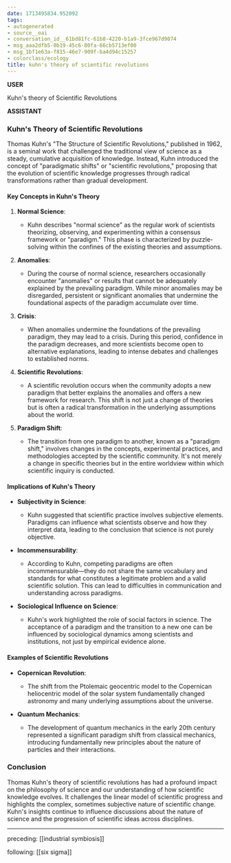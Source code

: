 ```yaml
---
date: 1713495834.952092
tags:
- autogenerated
- source__oai
- conversation_id__61bd81fc-61b8-4220-b1a9-3fce967d9074
- msg_aaa2dfb5-0b19-45c6-80fa-66cb5713ef00
- msg_1bf1e63a-f815-46e7-909f-ba4d94c15257
- colorclass/ecology
title: kuhn's theory of scientific revolutions
---
```


**USER**

Kuhn's theory of Scientific Revolutions


**ASSISTANT**

### Kuhn's Theory of Scientific Revolutions

Thomas Kuhn's "The Structure of Scientific Revolutions," published in 1962, is a seminal work that challenged the traditional view of science as a steady, cumulative acquisition of knowledge. Instead, Kuhn introduced the concept of "paradigmatic shifts" or "scientific revolutions," proposing that the evolution of scientific knowledge progresses through radical transformations rather than gradual development.

#### Key Concepts in Kuhn's Theory

1. **Normal Science**:
   - Kuhn describes "normal science" as the regular work of scientists theorizing, observing, and experimenting within a consensus framework or "paradigm." This phase is characterized by puzzle-solving within the confines of the existing theories and assumptions.

2. **Anomalies**:
   - During the course of normal science, researchers occasionally encounter "anomalies" or results that cannot be adequately explained by the prevailing paradigm. While minor anomalies may be disregarded, persistent or significant anomalies that undermine the foundational aspects of the paradigm accumulate over time.

3. **Crisis**:
   - When anomalies undermine the foundations of the prevailing paradigm, they may lead to a crisis. During this period, confidence in the paradigm decreases, and more scientists become open to alternative explanations, leading to intense debates and challenges to established norms.

4. **Scientific Revolutions**:
   - A scientific revolution occurs when the community adopts a new paradigm that better explains the anomalies and offers a new framework for research. This shift is not just a change of theories but is often a radical transformation in the underlying assumptions about the world.

5. **Paradigm Shift**:
   - The transition from one paradigm to another, known as a "paradigm shift," involves changes in the concepts, experimental practices, and methodologies accepted by the scientific community. It's not merely a change in specific theories but in the entire worldview within which scientific inquiry is conducted.

#### Implications of Kuhn's Theory

- **Subjectivity in Science**:
   - Kuhn suggested that scientific practice involves subjective elements. Paradigms can influence what scientists observe and how they interpret data, leading to the conclusion that science is not purely objective.

- **Incommensurability**:
   - According to Kuhn, competing paradigms are often incommensurable—they do not share the same vocabulary and standards for what constitutes a legitimate problem and a valid scientific solution. This can lead to difficulties in communication and understanding across paradigms.

- **Sociological Influence on Science**:
   - Kuhn's work highlighted the role of social factors in science. The acceptance of a paradigm and the transition to a new one can be influenced by sociological dynamics among scientists and institutions, not just by empirical evidence alone.

#### Examples of Scientific Revolutions

- **Copernican Revolution**:
   - The shift from the Ptolemaic geocentric model to the Copernican heliocentric model of the solar system fundamentally changed astronomy and many underlying assumptions about the universe.

- **Quantum Mechanics**:
   - The development of quantum mechanics in the early 20th century represented a significant paradigm shift from classical mechanics, introducing fundamentally new principles about the nature of particles and their interactions.

### Conclusion

Thomas Kuhn's theory of scientific revolutions has had a profound impact on the philosophy of science and our understanding of how scientific knowledge evolves. It challenges the linear model of scientific progress and highlights the complex, sometimes subjective nature of scientific change. Kuhn's insights continue to influence discussions about the nature of science and the progression of scientific ideas across disciplines.


---

preceding: [[industrial symbiosis]]  


following: [[six sigma]]